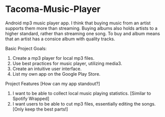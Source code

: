 # Tacoma-Music-Player
Android mp3 music player app. 
I think that buying music from an artist supports them more than streaming. 
Buying albums also holds artists to a higher standard, rather than streaming one song. To buy
and album means that an artist has a consice album with quality tracks. 

Basic Project Goals:
1) Create a mp3 player for local mp3 files.
2) Use best practices for music player, utilizing media3.
3) Create an intuitive user interface. 
4) List my own app on the Google Play Store.

Project Features [How can my app standout?]
1) I want to be able to collect local music playing statistics. [Similar to Spotify Wrapped]
2) I want users to be able to cut mp3 files, essentially editing the songs. [Only keep the best parts!]
